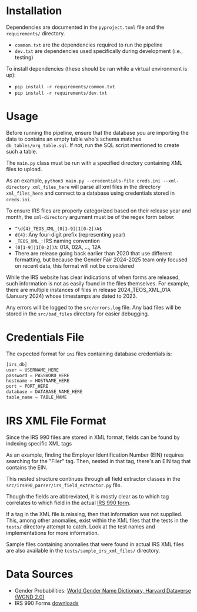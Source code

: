
# Installation

Dependencies are documented in the `pyproject.toml` file and the `requirements/`
directory.

- `common.txt` are the dependencies required to run the pipeline
- `dev.txt` are dependencies used specifically during development (i.e., testing)

To install dependencies (these should be ran while a virtual environment is up):

- `pip install -r requirements/common.txt`
- `pip install -r requirements/dev.txt`

# Usage

Before running the pipeline, ensure that the database you are importing the data
to contains an empty table who's schema matches `db_tables/org_table.sql`. If
not, run the SQL script mentioned to create such a table.

The `main.py` class must be run with a specified directory containing XML files
to upload.

As an example, `python3 main.py --credentials-file creds.ini --xml-directory xml_files_here`
will parse all xml files in the directory `xml_files_here` and connect to a database
using credentials stored in `creds.ini`.

To ensure IRS files are properly categorized based on their release year and month,
the `xml-directory` argument must be of the regex form below:

- `^\d{4}_TEOS_XML_(0[1-9]|1[0-2])A$`
- `d{4}`: Any four-digit prefix (representing year)
- `_TEOS_XML_`: IRS naming convention
- `(0[1-9]|1[0-2])A`: 01A, 02A, ..., 12A
- There are release going back earlier than 2020 that use different formatting,
but because the Gender Fair 2024-2025 team only focused on recent data, this
format will not be considered

While the IRS website has clear indications of when forms are released, such
information is not as easily found in the files themselves. For example, there are
multiple instances of files in release 2024_TEOS_XML_01A (January 2024) whose
timestamps are dated to 2023.

Any errors will be logged to the `src/errors.log` file. Any bad files will be
stored in the `src/bad_files` directory for easier debugging.

# Credentials File

The expected format for `ini` files containing database credentials is:

```python
[irs_db]
user = USERNAME_HERE
password = PASSWORD_HERE
hostname = HOSTNAME_HERE
port = PORT_HERE
database = DATABASE_NAME_HERE
table_name = TABLE_NAME
```

# IRS XML File Format

Since the IRS 990 files are stored in XML format, fields can be found by
indexing specific XML tags

As an example, finding the Employer Identification Number (EIN) requires searching
for the "Filer" tag. Then, nested in that tag, there's an EIN tag that contains
the EIN.

This nested structure continues through all field extractor classes in the
`src/irs990_parser/irs_field_extractor.py` file.

Though the fields are abbreviated, it is mostly clear as to which tag correlates
to which field in the actual [IRS 990 form](https://www.irs.gov/pub/irs-pdf/f990.pdf).

If a tag in the XML file is missing, then that information was not supplied.
This, among other anomalies, exist within the XML files that the tests in the
`tests/` directory attempt to catch. Look at the test names and implementations
for more information.

Sample files containing anomalies that were found in actual IRS XML files are
also available in the `tests/sample_irs_xml_files/` directory.

# Data Sources

- Gender Probabilities: [World Gender Name Dictionary, Harvard Dataverse (WGND 2.0)](https://dataverse.harvard.edu/dataset.xhtml?persistentId=doi:10.7910/DVN/MSEGSJ)
- IRS 990 Forms [downloads](https://www.irs.gov/charities-non-profits/form-990-series-downloads)
